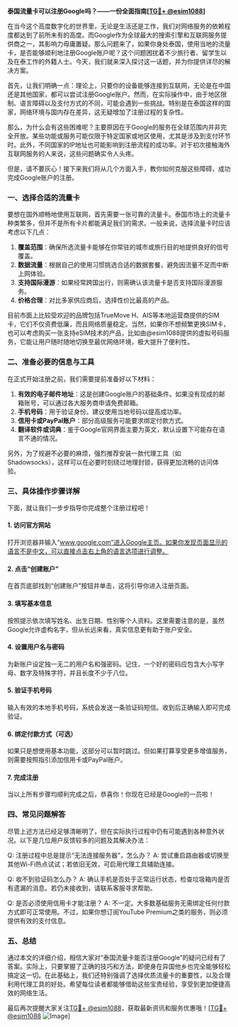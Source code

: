 **泰国流量卡可以注册Google吗？——一份全面指南[[TG💪+ @esim1088](https://t.me/s/esim1088)]**

在当今这个高度数字化的世界里，无论是生活还是工作，我们对网络服务的依赖程度都达到了前所未有的高度。而Google作为全球最大的搜索引擎和互联网服务提供商之一，其影响力毋庸置疑。那么问题来了，如果你身处泰国，使用当地的流量卡，是否能够顺利地注册Google账户呢？这个问题困扰着不少旅行者、留学生以及在泰工作的外籍人士。今天，我们就来深入探讨这一话题，并为你提供详尽的解决方案。

首先，让我们明确一点：理论上，只要你的设备能够连接到互联网，无论是在中国还是其他国家，都可以尝试注册Google账户。然而，在实际操作中，由于地区限制、语言障碍以及支付方式的不同，可能会遇到一些挑战。特别是在泰国这样的国家，网络环境与国内存在差异，这无疑增加了注册过程的复杂性。

那么，为什么会有这些困难呢？主要原因在于Google的服务在全球范围内并非完全开放。某些功能或服务可能仅限于特定国家或地区使用，尤其是涉及到支付环节时。此外，不同国家的IP地址也可能影响到注册流程的成功率。对于初次接触海外互联网服务的人来说，这些问题确实令人头疼。

但是，请不要灰心！接下来我们将从几个方面入手，教你如何克服这些障碍，成功完成Google账户的注册。

### 一、选择合适的流量卡

要想在国外顺畅地使用互联网，首先需要一张可靠的流量卡。泰国市场上的流量卡种类繁多，但并不是所有卡片都能满足我们的需求。一般来说，选择流量卡时应该考虑以下几点：

1. **覆盖范围**：确保所选流量卡能够在你常驻的城市或旅行目的地提供良好的信号覆盖。
2. **数据流量**：根据自己的使用习惯挑选合适的数据套餐，避免因流量不足而中断上网体验。
3. **支持国际漫游**：如果经常跨国出行，则需确认该流量卡是否支持国际漫游服务。
4. **价格合理**：对比多家供应商后，选择性价比最高的产品。

目前市面上比较受欢迎的品牌包括TrueMove H、AIS等本地运营商提供的SIM卡，它们不仅资费低廉，而且网络质量稳定。当然，如果你不想频繁更换SIM卡，也可以考虑购买一张支持eSIM技术的产品，比如由@esim1088提供的虚拟号码服务，它能让用户随时随地切换至最优网络环境，极大提升了便利性。

### 二、准备必要的信息与工具

在正式开始注册之前，我们需要提前准备好以下材料：

1. **有效的电子邮件地址**：这是创建Google账户的基础条件。如果没有现成的邮箱账号，可以通过各大服务商申请免费邮箱。
2. **手机号码**：用于验证身份。建议使用当地号码以提高成功率。
3. **信用卡或PayPal账户**：部分高级服务可能要求绑定付款方式。
4. **翻译软件或词典**：鉴于Google官网界面主要为英文，默认设置下可能存在语言不通的情况。

另外，为了规避不必要的麻烦，强烈推荐安装一款代理工具（如Shadowsocks），这样可以在必要时刻绕过地理封锁，获得更加流畅的访问体验。

### 三、具体操作步骤详解

下面，就让我们一步步指导你完成整个注册过程吧！

#### 1. 访问官方网站

打开浏览器并输入“www.google.com”进入Google主页。如果你发现页面显示的语言不是中文，可以直接点击右上角的语言选项进行调整。

#### 2. 点击“创建账户”

在首页底部找到“创建账户”按钮并单击，这将引导你进入注册页面。

#### 3. 填写基本信息

按照提示依次填写姓名、出生日期、性别等个人资料。这里需要注意的是，虽然Google允许虚构名字，但从长远来看，真实信息更有助于账户安全。

#### 4. 设置用户名与密码

为新账户设定独一无二的用户名和强密码。记住，一个好的密码应包含大小写字母、数字及特殊字符，并且长度不少于八位。

#### 5. 验证手机号码

输入有效的本地手机号码，系统会发送一条验证码短信。收到后正确输入即可完成验证。

#### 6. 绑定付款方式（可选）

如果只是想使用基本功能，这部分可以暂时跳过。但如果打算享受更多增值服务，则需要按照指引添加信用卡或PayPal账户。

#### 7. 完成注册

当以上所有步骤均顺利完成之后，恭喜你！你现在已经是Google的一员啦！

### 四、常见问题解答

尽管上述方法已经足够清晰明了，但在实际执行过程中仍有可能遇到各种意外状况。以下是几位用户反馈较多的问题及其解决办法：

Q: 注册过程中总是提示“无法连接服务器”，怎么办？
A: 尝试重启路由器或切换至其他Wi-Fi热点试试；若依旧无效，可启用代理工具辅助连接。

Q: 收不到验证码怎么办？
A: 确认手机是否处于正常运行状态，检查垃圾箱内是否有遗漏的消息。若仍未接收到，请联系客服寻求帮助。

Q: 是否必须使用信用卡才能注册？
A: 不一定。大多数基础服务无需绑定任何付款方式即可正常使用。不过，如果你想订阅YouTube Premium之类的服务，则必须提供有效的支付信息。

### 五、总结

通过本文的详细介绍，相信大家对“泰国流量卡能否注册Google”的疑问已经有了答案。实际上，只要掌握了正确的技巧和方法，即便身在异国他乡也完全能够轻松搞定这一切。在此基础上，我们还特别强调了选择优质流量卡的重要性，以及合理利用代理工具的好处。希望每位读者都能够借助这些宝贵经验，享受到更加便捷高效的网络生活。

最后再次提醒大家关注[TG💪+ @esim1088](https://t.me/s/esim1088)，获取最新资讯和服务优惠哦！[[TG💪+ @esim1088](https://t.me/s/esim1088) ![Image](https://i.postimg.cc/4NQfJmqS/Snipaste-2025-05-13-00-14-12.png)]